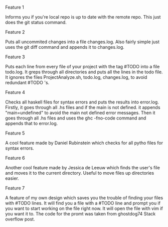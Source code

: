 Feature 1 

Informs you if you're local repo is up to date with the remote repo. This just does the git status command.

Feature 2

Puts all uncommited changes into a file changes.log. Also fairly simple just uses the git diff command and appends it to changes.log.

Feature 3

Puts each line from every file of your project with the tag #TODO into a file todo.log. It greps through all directories and puts all the lines in the todo file. It ignores the files ProjectAnalyze.sh, todo.log, changes.log, to avoid redundant #TODO 's.

Feature 4

Checks all haskell files for syntax errors and puts the results into error.log. Firstly, it goes through all .hs files and if the main is not defined. it appends "main=undefined" to avoid the main not defined error messages. Then it goes through all .hs files and uses the ghc -fno-code command and appends that to error.log.

Feature 5 

A cool feature made by Daniel Rubinstein which checks for all pytho files for syntax errors.

Feature 6 

Another cool feature made by Jessica de Leeuw which finds the user's file and moves it to the current directory. Useful to move files up directories easier.

Feature 7

A feature of my own design which saves you the trouble of finding your files with #TODO lines. It will find you a file with a #TODO line and prompt you if you want to start working on the file right now. It will open the file with vim if you want it to. The code for the promt was taken from ghostdog74 Stack overflow post. 


